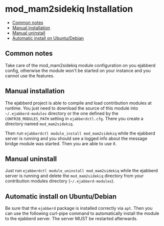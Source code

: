 # mod_mam2sidekiq Installation

- [Common notes](#common-notes)
- [Manual installation](#manual-installation)
- [Manual uninstall](#manual-uninstall)
- [Automatic install on Ubuntu/Debian](#automatic-install-on-ubuntudebian)

## Common notes

Take care of the mod_mam2sidekiq module configuration on you ejabberd config,
otherwise the module won't be started on your instance and you cannot use the
features.

## Manual installation

The ejabberd project is able to compile and load contribution modules at
runtime. You just need to download the source of this module into
`~/.ejabberd-modules` directory or the one defined by the
`CONTRIB_MODULES_PATH` setting in `ejabberdctl.cfg`. There you create a
directory named `mod_mam2sidekiq`.

Then run `ejabberdctl module_install mod_mam2sidekiq` while the ejabberd
server is running and you should see a logged info about the message bridge
module was started. Then you are able to use it.

## Manual uninstall

Just run `ejabberdctl module_uninstall mod_mam2sidekiq` while the ejabberd
server is running and delete the `mod_mam2sidekiq` directory from your
contribution modules directory (`~/.ejabberd-modules`).

## Automatic install on Ubuntu/Debian

Be sure that the `ejabberd` package is installed correctly via `apt`. Then you
can use the following curl-pipe command to automatically install the module to
the ejabberd server. The server MUST be restarted afterwards.

